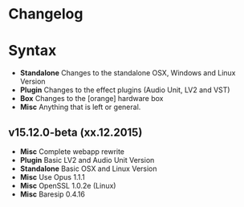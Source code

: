 # Changelog

# Syntax

- **Standalone** Changes to the standalone OSX, Windows and Linux Version
- **Plugin** Changes to the effect plugins (Audio Unit, LV2 and VST)
- **Box** Changes to the [orange] hardware box
- **Misc** Anything that is left or general.


## v15.12.0-beta (xx.12.2015)

- **Misc** Complete webapp rewrite
- **Plugin** Basic LV2 and Audio Unit Version
- **Standalone** Basic OSX and Linux Version
- **Misc** Use Opus 1.1.1
- **Misc** OpenSSL 1.0.2e (Linux)
- **Misc** Baresip 0.4.16
